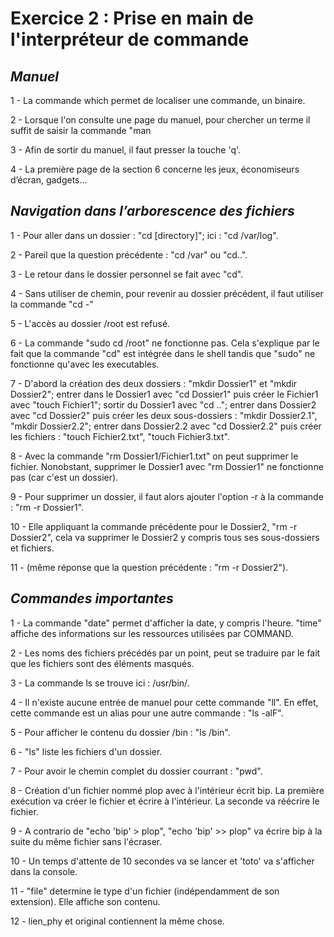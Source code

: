 # **Exercice 2 : Prise en main de l'interpréteur de commande**

## *Manuel*

1 - La commande which permet de localiser une commande, un binaire.

2 - Lorsque l'on consulte une page du manuel, pour chercher un terme il suffit de saisir la commande "man 

3 - Afin de sortir du manuel, il faut presser la touche 'q'.

4 - La première page de la section 6 concerne les jeux, économiseurs d’écran, gadgets...

## *Navigation dans l’arborescence des fichiers*

1 - Pour aller dans un dossier : "cd [directory]"; ici : "cd /var/log".

2 - Pareil que la question précédente : "cd /var" ou "cd..".

3 - Le retour dans le dossier personnel se fait avec "cd".

4 - Sans utiliser de chemin, pour revenir au dossier précédent, il faut utiliser la commande "cd -"

5 - L'accès au dossier /root est refusé.

6 - La commande "sudo cd /root" ne fonctionne pas. Cela s'explique par le fait que la commande "cd" est intégrée dans le shell tandis que "sudo" ne fonctionne qu'avec les executables.

7 - D'abord la création des deux dossiers : "mkdir Dossier1" et "mkdir Dossier2";
entrer dans le Dossier1 avec "cd Dossier1" puis créer le Fichier1 avec "touch Fichier1";
sortir du Dossier1 avec "cd ..";
entrer dans Dossier2 avec "cd Dossier2" puis créer les deux sous-dossiers : "mkdir Dossier2.1", "mkdir Dossier2.2";
entrer dans Dossier2.2 avec "cd Dossier2.2" puis créer les fichiers : "touch Fichier2.txt", "touch Fichier3.txt".

8 - Avec la commande "rm Dossier1/Fichier1.txt" on peut supprimer le fichier. Nonobstant, supprimer le Dossier1 avec "rm Dossier1" ne fonctionne pas (car c'est un dossier).

9 - Pour supprimer un dossier, il faut alors ajouter l'option -r à la commande : "rm -r Dossier1".

10 - Elle appliquant la commande précédente pour le Dossier2, "rm -r Dossier2", cela va supprimer le Dossier2 y compris tous ses sous-dossiers et fichiers.

11 - (même réponse que la question précédente : "rm -r Dossier2").

## *Commandes importantes*

1 - La commande "date" permet d'afficher la date, y compris l'heure. "time" affiche des informations sur les ressources utilisées par COMMAND.

2 - Les noms des fichiers précédés par un point, peut se traduire par le fait que les fichiers sont des éléments masqués.

3 - La commande ls se trouve ici : /usr/bin/.

4 - Il n'existe aucune entrée de manuel pour cette commande "ll". En effet, cette commande est un alias pour une autre commande : "ls -alF".

5 - Pour afficher le contenu du dossier /bin : "ls /bin".

6 - "ls" liste les fichiers d'un dossier.

7 - Pour avoir le chemin complet du dossier courrant : "pwd".

8 - Création d'un fichier nommé plop avec à l'intérieur écrit bip. La première exécution va créer le fichier et écrire à l'intérieur. La seconde va réécrire le fichier.

9 - A contrario de "echo 'bip' > plop", "echo 'bip' >> plop" va écrire bip à la suite du même fichier sans l'écraser.

10 - Un temps d'attente de 10 secondes va se lancer et 'toto' va s'afficher dans la console.

11 - "file" determine le type d'un fichier (indépendamment de son extension). Elle affiche son contenu.

12 - lien_phy et original contiennent la même chose.